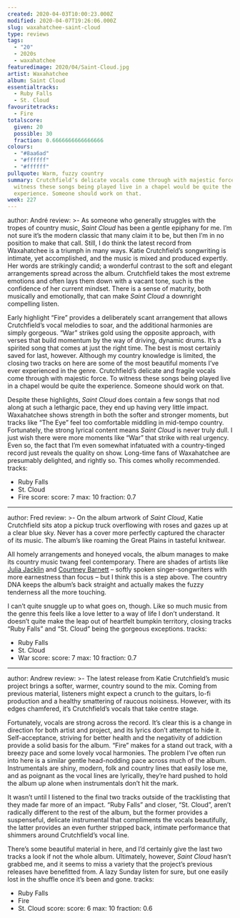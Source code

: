```yaml
---
created: 2020-04-03T10:00:23.000Z
modified: 2020-04-07T19:26:06.000Z
slug: waxahatchee-saint-cloud
type: reviews
tags:
  - "20"
  - 2020s
  - waxahatchee
featuredimage: 2020/04/Saint-Cloud.jpg
artist: Waxahatchee
album: Saint Cloud
essentialtracks:
  - Ruby Falls
  - St. Cloud
favouritetracks:
  - Fire
totalscore:
  given: 20
  possible: 30
  fraction: 0.6666666666666666
colours:
  - "#8aa6ad"
  - "#ffffff"
  - "#ffffff"
pullquote: Warm, fuzzy country
summary: Crutchfield’s delicate vocals come through with majestic force. To
  witness these songs being played live in a chapel would be quite the
  experience. Someone should work on that.
week: 227
---
```

author: André
review: >-
  As someone who generally struggles with the tropes of country music, *Saint
  Cloud* has been a gentle epiphany for me. I’m not sure it’s the modern classic
  that many claim it to be, but then I’m in no position to make that call.
  Still, I do think the latest record from Waxahatchee is a triumph in many
  ways. Katie Crutchfield’s songwriting is intimate, yet accomplished, and the
  music is mixed and produced expertly. Her words are strikingly candid; a
  wonderful contrast to the soft and elegant arrangements spread across the
  album. Crutchfield takes the most extreme emotions and often lays them down
  with a vacant tone, such is the confidence of her current mindset. There is a
  sense of maturity, both musically and emotionally, that can make *Saint Cloud*
  a downright compelling listen.


  Early highlight “Fire” provides a deliberately scant arrangement that allows Crutchfield’s vocal melodies to soar, and the additional harmonies are simply gorgeous. “War” strikes gold using the opposite approach, with verses that build momentum by the way of driving, dynamic drums. It’s a spirited song that comes at just the right time. The best is most certainly saved for last, however. Although my country knowledge is limited, the closing two tracks on here are some of the most beautiful moments I’ve ever experienced in the genre. Crutchfield’s delicate and fragile vocals come through with majestic force. To witness these songs being played live in a chapel would be quite the experience. Someone should work on that.


  Despite these highlights, *Saint Cloud* does contain a few songs that nod along at such a lethargic pace, they end up having very little impact. Waxahatchee shows strength in both the softer and stronger moments, but tracks like “The Eye” feel too comfortable middling in mid-tempo country. Fortunately, the strong lyrical content means *Saint Cloud* is never truly dull. I just wish there were more moments like “War” that strike with real urgency. Even so, the fact that I’m even somewhat infatuated with a country-tinged record just reveals the quality on show. Long-time fans of Waxahatchee are presumably delighted, and rightly so. This comes wholly recommended.
tracks:
  - Ruby Falls
  - ­­St. Cloud
  - ­­Fire
score:
  score: 7
  max: 10
  fraction: 0.7
---
author: Fred
review: >-
  On the album artwork of *Saint Cloud*, Katie Crutchfield sits atop a pickup
  truck overflowing with roses and gazes up at a clear blue sky. Never has a
  cover more perfectly captured the character of its music. The album’s like
  roaming the Great Plains in tasteful knitwear.

  All homely arrangements and honeyed vocals, the album manages to make its country music twang feel contemporary. There are shades of artists like [Julia Jacklin](<https://audioxide.com/reviews/julia-jacklin-crushing/>) and [Courtney Barnett](<https://audioxide.com/reviews/courtney-barnett-tell-me-how-you-really-feel/>) – softly spoken singer-songwriters with more earnestness than focus – but I think this is a step above. The country DNA keeps the album’s back straight and actually makes the fuzzy tenderness all the more touching.

  I can’t quite snuggle up to what goes on, though. Like so much music from the genre this feels like a love letter to a way of life I don’t understand. It doesn’t quite make the leap out of heartfelt bumpkin territory, closing tracks “Ruby Falls” and “St. Cloud” being the gorgeous exceptions.
tracks:
  - Ruby Falls
  - ­­St. Cloud
  - ­­War
score:
  score: 7
  max: 10
  fraction: 0.7
---
author: Andrew
review: >-
  The latest release from Katie Crutchfield’s music project brings a softer,
  warmer, country sound to the mix. Coming from previous material, listeners
  might expect a crunch to the guitars, lo-fi production and a healthy
  smattering of raucous noisiness. However, with its edges chamfered, it’s
  Crutchfield’s vocals that take centre stage.


  Fortunately, vocals are strong across the record. It’s clear this is a change in direction for both artist and project, and its lyrics don’t attempt to hide it. Self-acceptance, striving for better health and the negativity of addiction provide a solid basis for the album. “Fire” makes for a stand out track, with a breezy pace and some lovely vocal harmonies. The problem I’ve often run into here is a similar gentle head-nodding pace across much of the album. Instrumentals are shiny, modern, folk and country lines that easily lose me, and as poignant as the vocal lines are lyrically, they’re hard pushed to hold the album up alone when instrumentals don’t hit the mark.


  It wasn’t until I listened to the final two tracks outside of the tracklisting that they made far more of an impact. “Ruby Falls” and closer, “St. Cloud”, aren’t radically different to the rest of the album, but the former provides a suspenseful, delicate instrumental that compliments the vocals beautifully, the latter provides an even further stripped back, intimate performance that shimmers around Crutchfield’s vocal line.


  There’s some beautiful material in here, and I’d certainly give the last two tracks a look if not the whole album. Ultimately, however, *Saint Cloud* hasn’t grabbed me, and it seems to miss a variety that the project’s previous releases have benefitted from. A lazy Sunday listen for sure, but one easily lost in the shuffle once it’s been and gone.
tracks:
  - Ruby Falls
  - ­­Fire
  - ­­St. Cloud
score:
  score: 6
  max: 10
  fraction: 0.6
